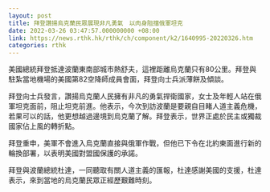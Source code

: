 ```yaml
---
layout: post
title: 拜登讚揚烏克蘭民眾展現非凡勇氣　以肉身阻擋俄軍坦克
date: 2022-03-26 03:47:57.000000000 +08:00
link: https://news.rthk.hk/rthk/ch/component/k2/1640995-20220326.htm
categories: rthk
---
```


美國總統拜登抵達波蘭東南部城市熱舒夫，這裡距離烏克蘭只有80公里。拜登與駐紮當地機場的美國第82空降師成員會面，拜登向士兵派薄餅及傾談。

拜登向士兵發言，讚揚烏克蘭人民擁有非凡的勇氣捍衛國家，女士及年輕人站在俄軍坦克面前，阻止坦克前進。他表示，今次到訪波蘭是要親自目睹人道主義危機，若果可以的話，他更想越過邊境到烏克蘭了解。拜登表示，世界正處於民主或獨裁國家佔上風的轉折點。

拜登重申，美軍不會進入烏克蘭直接與俄軍作戰，但他已下令在北約東面進行新的輪換部署，以表明美國對盟國保護的承諾。

拜登與波蘭總統杜達，一同聽取有關人道主義的匯報，杜達感謝美國的支援，杜達表示，來到當地的烏克蘭民眾正經歷艱難時刻。
